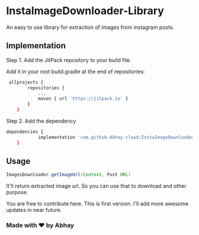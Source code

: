 
# InstaImageDownloader-Library

An easy to use library for extraction of images from instagram posts.





## Implementation

Step 1. Add the JitPack repository to your build file.

Add it in your root build.gradle at the end of repositories:

```bash 
 allprojects {
		repositories {
			...
			maven { url 'https://jitpack.io' }
		}
	}
```

Step 2. Add the dependency

```bash
dependencies {
	        implementation 'com.github.Abhay-cloud:InstaImageDownloader-Library:0.1.0'
	}
```
    
## Usage
```java
ImagesDownloader.getImageUrl(Context, Post URL)
```
It'll return extracted image url. So you can use that to download and other purpose.


You are free to contribute here. This is first version. I'll add more awesome updates in near future.

### Made with ❤️ by Abhay

  
